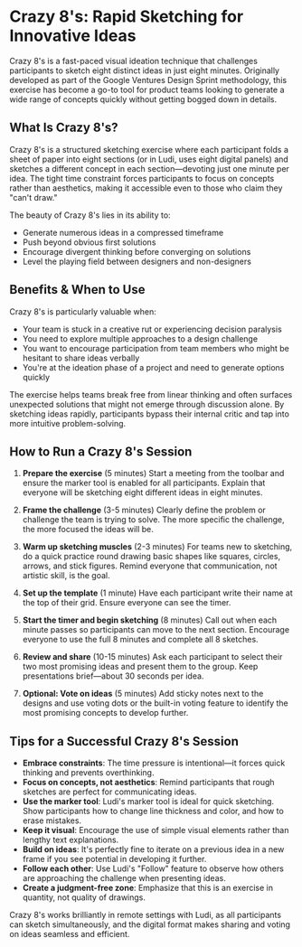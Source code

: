 # Crazy 8's: Rapid Sketching for Innovative Ideas

Crazy 8's is a fast-paced visual ideation technique that challenges participants to sketch eight distinct ideas in just eight minutes. Originally developed as part of the Google Ventures Design Sprint methodology, this exercise has become a go-to tool for product teams looking to generate a wide range of concepts quickly without getting bogged down in details.

## What Is Crazy 8's?

Crazy 8's is a structured sketching exercise where each participant folds a sheet of paper into eight sections (or in Ludi, uses eight digital panels) and sketches a different concept in each section—devoting just one minute per idea. The tight time constraint forces participants to focus on concepts rather than aesthetics, making it accessible even to those who claim they "can't draw."

The beauty of Crazy 8's lies in its ability to:

- Generate numerous ideas in a compressed timeframe
- Push beyond obvious first solutions
- Encourage divergent thinking before converging on solutions
- Level the playing field between designers and non-designers

## Benefits & When to Use

Crazy 8's is particularly valuable when:

- Your team is stuck in a creative rut or experiencing decision paralysis
- You need to explore multiple approaches to a design challenge
- You want to encourage participation from team members who might be hesitant to share ideas verbally
- You're at the ideation phase of a project and need to generate options quickly

The exercise helps teams break free from linear thinking and often surfaces unexpected solutions that might not emerge through discussion alone. By sketching ideas rapidly, participants bypass their internal critic and tap into more intuitive problem-solving.

## How to Run a Crazy 8's Session

1. **Prepare the exercise** (5 minutes)
   Start a meeting from the toolbar and ensure the marker tool is enabled for all participants. Explain that everyone will be sketching eight different ideas in eight minutes.

2. **Frame the challenge** (3-5 minutes)
   Clearly define the problem or challenge the team is trying to solve. The more specific the challenge, the more focused the ideas will be.

3. **Warm up sketching muscles** (2-3 minutes)
   For teams new to sketching, do a quick practice round drawing basic shapes like squares, circles, arrows, and stick figures. Remind everyone that communication, not artistic skill, is the goal.

4. **Set up the template** (1 minute)
   Have each participant write their name at the top of their grid. Ensure everyone can see the timer.

5. **Start the timer and begin sketching** (8 minutes)
   Call out when each minute passes so participants can move to the next section. Encourage everyone to use the full 8 minutes and complete all 8 sketches.

6. **Review and share** (10-15 minutes)
   Ask each participant to select their two most promising ideas and present them to the group. Keep presentations brief—about 30 seconds per idea.

7. **Optional: Vote on ideas** (5 minutes)
   Add sticky notes next to the designs and use voting dots or the built-in voting feature to identify the most promising concepts to develop further.

## Tips for a Successful Crazy 8's Session

- **Embrace constraints**: The time pressure is intentional—it forces quick thinking and prevents overthinking.
- **Focus on concepts, not aesthetics**: Remind participants that rough sketches are perfect for communicating ideas.
- **Use the marker tool**: Ludi's marker tool is ideal for quick sketching. Show participants how to change line thickness and color, and how to erase mistakes.
- **Keep it visual**: Encourage the use of simple visual elements rather than lengthy text explanations.
- **Build on ideas**: It's perfectly fine to iterate on a previous idea in a new frame if you see potential in developing it further.
- **Follow each other**: Use Ludi's "Follow" feature to observe how others are approaching the challenge when presenting ideas.
- **Create a judgment-free zone**: Emphasize that this is an exercise in quantity, not quality of drawings.

Crazy 8's works brilliantly in remote settings with Ludi, as all participants can sketch simultaneously, and the digital format makes sharing and voting on ideas seamless and efficient.
